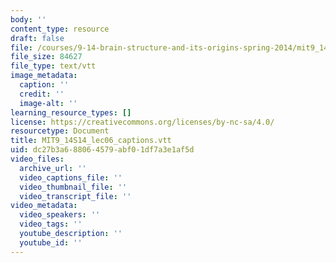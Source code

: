 ```yaml
---
body: ''
content_type: resource
draft: false
file: /courses/9-14-brain-structure-and-its-origins-spring-2014/mit9_14s14_lec06_captions.vtt
file_size: 84627
file_type: text/vtt
image_metadata:
  caption: ''
  credit: ''
  image-alt: ''
learning_resource_types: []
license: https://creativecommons.org/licenses/by-nc-sa/4.0/
resourcetype: Document
title: MIT9_14S14_lec06_captions.vtt
uid: dc27b3a6-8806-4579-abf0-1df7a3e1af5d
video_files:
  archive_url: ''
  video_captions_file: ''
  video_thumbnail_file: ''
  video_transcript_file: ''
video_metadata:
  video_speakers: ''
  video_tags: ''
  youtube_description: ''
  youtube_id: ''
---
```


